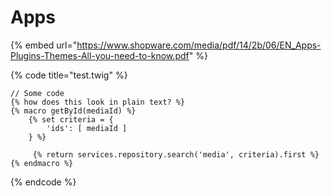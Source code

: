 # Apps

{% embed url="https://www.shopware.com/media/pdf/14/2b/06/EN_Apps-Plugins-Themes-All-you-need-to-know.pdf" %}

{% code title="test.twig" %}
```twig
// Some code
{% how does this look in plain text? %}
{% macro getById(mediaId) %}
    {% set criteria = {
        'ids': [ mediaId ]
    } %}
    
     {% return services.repository.search('media', criteria).first %}
{% endmacro %}
```
{% endcode %}
